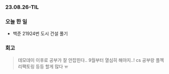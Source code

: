 ### 23.08.26-TIL
### 오늘 한 일
- 백준 21924번 도시 건설 풀기

### 회고
> 데모데이 이후로 공부가 잘 안잡힌다.. 9월부터 열심히 해야지..!
> cs 공부랑 플젝 리팩토링 등등 할게 많다 ㅠ
